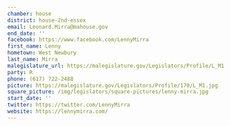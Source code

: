 ```yaml
---
chamber: house
district: house-2nd-essex
email: Leonard.Mirra@mahouse.gov
end_date: ''
facebook: https://www.facebook.com/LennyMirra
first_name: Lenny
hometown: West Newbury
last_name: Mirra
malegislature_url: https://malegislature.gov/Legislators/Profile/L_M1
party: R
phone: (617) 722-2488
picture: https://malegislature.gov/Legislators/Profile/170/L_M1.jpg
square_picture: /img/legislators/square-pictures/lenny-mirra.jpg
start_date: ''
twitter: https://twitter.com/LennyMirra
website: https://lennymirra.com/
---
```

